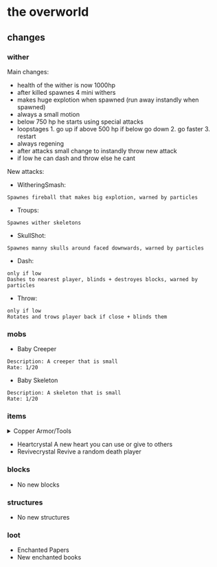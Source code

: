 # the overworld

## changes
### wither
Main changes:
- health of the wither is now 1000hp
- after killed spawnes 4 mini withers
- makes huge explotion when spawned (run away instandly when spawned) 
- always a small motion
- below 750 hp he starts using special attacks
- loopstages
<explanation> 1. go up if above 500 hp if below go down 2. go faster 3. restart </explanation>
- always regening
- after attacks small change to instandly throw new attack
- if low he can dash and throw else he cant

New attacks:
- WitheringSmash:
```
Spawnes fireball that makes big explotion, warned by particles
```
- Troups:
```
Spawnes wither skeletons
```
- SkullShot:
```
Spawnes manny skulls around faced downwards, warned by particles
```
- Dash:
```
only if low
Dashes to nearest player, blinds + destroyes blocks, warned by particles
```
- Throw:
```
only if low
Rotates and trows player back if close + blinds them
```

### mobs

- Baby Creeper
```
Description: A creeper that is small
Rate: 1/20
```

- Baby Skeleton
```
Description: A skeleton that is small
Rate: 1/20
```

### items

<details>
  <summary>Copper Armor/Tools</summary>

  <ul> <p>Armor: </p>
    <li>Copper Helmet <explanation>Helmet of Copper</explanation></li>
    <li>Copper Chestplate <explanation>Chestplate of Copper</explanation></li>
    <li>Copper Leggings <explanation>Leggings of Copper</explanation></li>
    <li>Copper Boots <explanation>Boots of Copper</explanation></li>
  </ul>

  <ul> <p>Tools: </p>
    <li>Copper Sword <explanation>Sword of Copper</explanation></li>
    <li>Copper Axe <explanation>Axe of Copper</explanation></li>
    <li>Copper Pickaxe <explanation>Pickaxe of Copper</explanation></li>
    <li>Copper Shovel <explanation>Shovel of Copper</explanation></li>
    <li>Copper Hoe <explanation>Hoe of Copper</explanation></li>
  </ul>
</details>

- Heartcrystal <explanation>A new heart you can use or give to others</explanation>
- Revivecrystal <explanation>Revive a random death player</explanation>

### blocks
- No new blocks

### structures
- No new structures

### loot
- Enchanted Papers
- New enchanted books